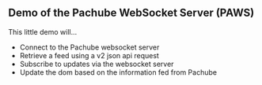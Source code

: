 ## Demo of the Pachube WebSocket Server (PAWS)

This little demo will...

* Connect to the Pachube websocket server
* Retrieve a feed using a v2 json api request
* Subscribe to updates via the websocket server
* Update the dom based on the information fed from Pachube

